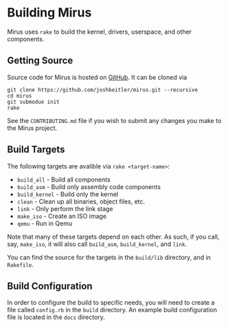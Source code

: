 # Building Mirus
Mirus uses `rake` to build the kernel, drivers, userspace, and other components.

## Getting Source
Source code for Mirus is hosted on [GitHub](https://github.com/joshbeitler/mirus).  It can be cloned via

```
git clone https://github.com/joshbeitler/mirus.git --recursive
cd mirus
git submodue init
rake
```

See the `CONTRIBUTING.md` file if you wish to submit any changes you make to the Mirus project.

## Build Targets
The following targets are avalible via `rake <target-name>`:
* `build_all` - Build all components
* `build_asm` - Build only assembly code components
* `build_kernel` - Build only the kernel
* `clean` - Clean up all binaries, object files, etc.
* `link` - Only perform the link stage
* `make_iso` - Create an ISO image
* `qemu` - Run in Qemu

Note that many of these targets depend on each other.  As such, if you call, say, `make_iso`, it will also call `build_asm`, `build_kernel`, and `link`.

You can find the source for the targets in the `build/lib` directory, and in `Rakefile`.

## Build Configuration
In order to configure the build to specific needs, you will need to create a file called `config.rb` in the `build` directory.  An example build configuration file is located in the `docs` directory.